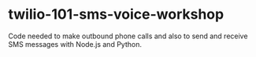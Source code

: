 # twilio-101-sms-voice-workshop

Code needed to make outbound phone calls and also to send and receive SMS messages with Node.js and Python.
